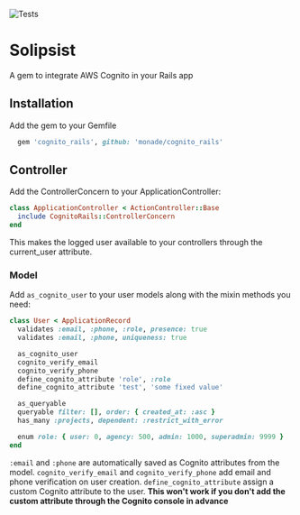 ![Tests](https://github.com/monade/cognito_rails/actions/workflows/test.yml/badge.svg)

# Solipsist

A gem to integrate AWS Cognito in your Rails app

## Installation

Add the gem to your Gemfile

```ruby
  gem 'cognito_rails', github: 'monade/cognito_rails'
```

## Controller

Add the ControllerConcern to your ApplicationController:

```ruby
class ApplicationController < ActionController::Base
  include CognitoRails::ControllerConcern
end
```

This makes the logged user available to your controllers through the current_user attribute.

### Model

Add `as_cognito_user` to your user models along with the mixin methods you need:

```ruby
class User < ApplicationRecord
  validates :email, :phone, :role, presence: true
  validates :email, :phone, uniqueness: true

  as_cognito_user
  cognito_verify_email
  cognito_verify_phone
  define_cognito_attribute 'role', :role
  define_cognito_attribute 'test', 'some fixed value'

  as_queryable
  queryable filter: [], order: { created_at: :asc }
  has_many :projects, dependent: :restrict_with_error

  enum role: { user: 0, agency: 500, admin: 1000, superadmin: 9999 }
end
```

`:email` and `:phone` are automatically saved as Cognito attributes from the model.
`cognito_verify_email` and `cognito_verify_phone` add email and phone verification on user creation.
`define_cognito_attribute` assign a custom Cognito attribute to the user. **This won't work if you don't add the custom attribute through the Cognito console in advance**